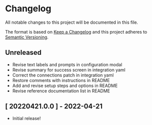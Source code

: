 # Changelog

All notable changes to this project will be documented in this file.

The format is based on [Keep a Changelog][changelog] and this project adheres
to [Semantic Versioning][semver].

## Unreleased

- Revise text labels and prompts in configuration modal
- Revise summary for success screen in integration yaml
- Correct the connections patch in integration yaml
- Restore comments with instructions in README
- Add and revise setup steps and options in README
- Revise reference documentation list in README

## [ 20220421.0.0 ] - 2022-04-21

- Initial release!

[changelog]: http://keepachangelog.com/en/1.0.0/
[semver]: http://semver.org/spec/v2.0.0.html
